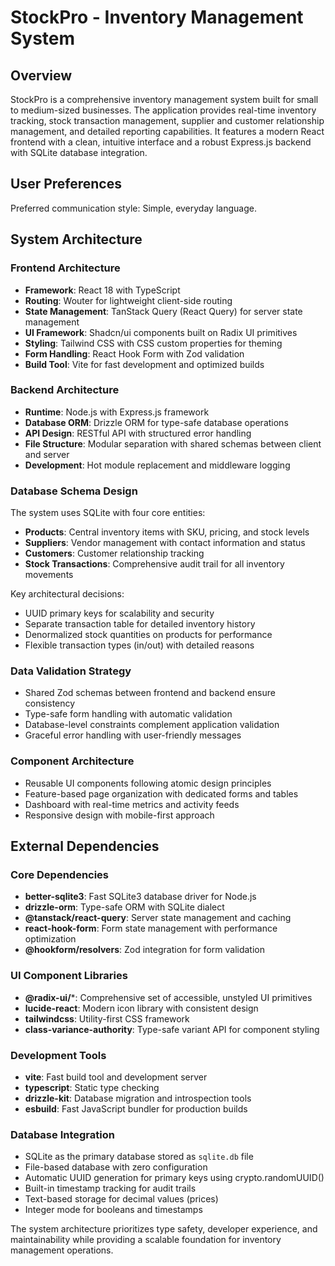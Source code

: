 # StockPro - Inventory Management System

## Overview

StockPro is a comprehensive inventory management system built for small to medium-sized businesses. The application provides real-time inventory tracking, stock transaction management, supplier and customer relationship management, and detailed reporting capabilities. It features a modern React frontend with a clean, intuitive interface and a robust Express.js backend with SQLite database integration.

## User Preferences

Preferred communication style: Simple, everyday language.

## System Architecture

### Frontend Architecture
- **Framework**: React 18 with TypeScript
- **Routing**: Wouter for lightweight client-side routing
- **State Management**: TanStack Query (React Query) for server state management
- **UI Framework**: Shadcn/ui components built on Radix UI primitives
- **Styling**: Tailwind CSS with CSS custom properties for theming
- **Form Handling**: React Hook Form with Zod validation
- **Build Tool**: Vite for fast development and optimized builds

### Backend Architecture
- **Runtime**: Node.js with Express.js framework
- **Database ORM**: Drizzle ORM for type-safe database operations
- **API Design**: RESTful API with structured error handling
- **File Structure**: Modular separation with shared schemas between client and server
- **Development**: Hot module replacement and middleware logging

### Database Schema Design
The system uses SQLite with four core entities:
- **Products**: Central inventory items with SKU, pricing, and stock levels
- **Suppliers**: Vendor management with contact information and status
- **Customers**: Customer relationship tracking
- **Stock Transactions**: Comprehensive audit trail for all inventory movements

Key architectural decisions:
- UUID primary keys for scalability and security
- Separate transaction table for detailed inventory history
- Denormalized stock quantities on products for performance
- Flexible transaction types (in/out) with detailed reasons

### Data Validation Strategy
- Shared Zod schemas between frontend and backend ensure consistency
- Type-safe form handling with automatic validation
- Database-level constraints complement application validation
- Graceful error handling with user-friendly messages

### Component Architecture
- Reusable UI components following atomic design principles
- Feature-based page organization with dedicated forms and tables
- Dashboard with real-time metrics and activity feeds
- Responsive design with mobile-first approach

## External Dependencies

### Core Dependencies
- **better-sqlite3**: Fast SQLite3 database driver for Node.js
- **drizzle-orm**: Type-safe ORM with SQLite dialect
- **@tanstack/react-query**: Server state management and caching
- **react-hook-form**: Form state management with performance optimization
- **@hookform/resolvers**: Zod integration for form validation

### UI Component Libraries
- **@radix-ui/***: Comprehensive set of accessible, unstyled UI primitives
- **lucide-react**: Modern icon library with consistent design
- **tailwindcss**: Utility-first CSS framework
- **class-variance-authority**: Type-safe variant API for component styling

### Development Tools
- **vite**: Fast build tool and development server
- **typescript**: Static type checking
- **drizzle-kit**: Database migration and introspection tools
- **esbuild**: Fast JavaScript bundler for production builds

### Database Integration
- SQLite as the primary database stored as `sqlite.db` file
- File-based database with zero configuration
- Automatic UUID generation for primary keys using crypto.randomUUID()
- Built-in timestamp tracking for audit trails
- Text-based storage for decimal values (prices)
- Integer mode for booleans and timestamps

The system architecture prioritizes type safety, developer experience, and maintainability while providing a scalable foundation for inventory management operations.